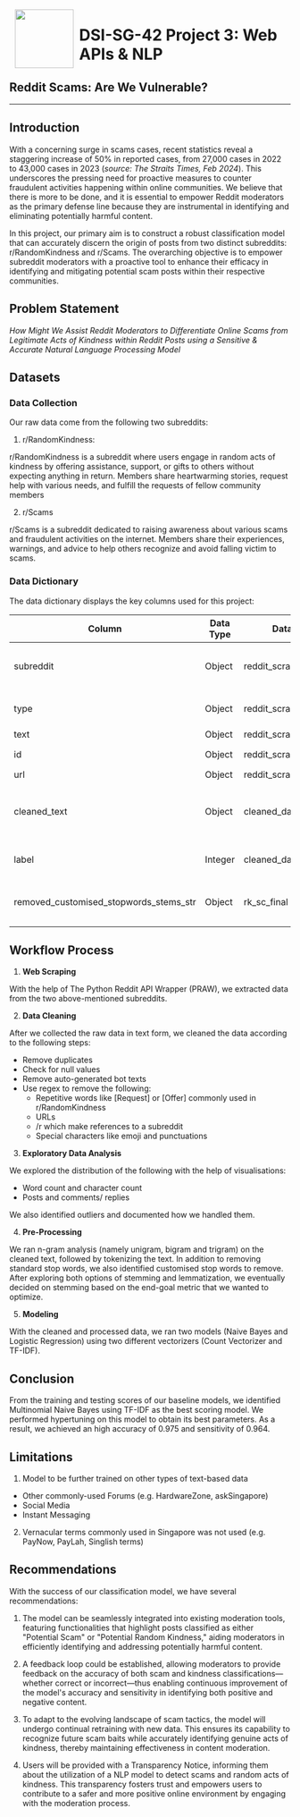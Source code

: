 <img src="https://github.com/s-simin/Data_Science_Projects/blob/main/03_Reddit_Scams_Are_We_Vulnerable/images/proj_logo.jpeg?raw=true" style="float: left; margin: 10px; height: 105px">  

# DSI-SG-42 Project 3: Web APIs & NLP

## Reddit Scams: Are We Vulnerable?

---

## Introduction

With a concerning surge in scams cases, recent statistics reveal a staggering increase of 50% in reported cases, from 27,000 cases in 2022 to 43,000 cases in 2023 (*source: The Straits Times, Feb 2024*). This underscores the pressing need for proactive measures to counter fraudulent activities happening within online communities. We believe that there is more to be done, and it is essential to empower Reddit moderators as the primary defense line because they are instrumental in identifying and eliminating potentially harmful content.

In this project, our primary aim is to construct a robust classification model that can accurately discern the origin of posts from two distinct subreddits: r/RandomKindness and r/Scams. The overarching objective is to empower subreddit moderators with a proactive tool to enhance their efficacy in identifying and mitigating potential scam posts within their respective communities.

## Problem Statement

*How Might We Assist Reddit Moderators to Differentiate Online Scams from Legitimate Acts of Kindness within Reddit Posts using a Sensitive & Accurate Natural Language Processing Model*

## Datasets

### Data Collection

Our raw data come from the following two subreddits:

1. r/RandomKindness:

r/RandomKindness is a subreddit where users engage in random acts of kindness by offering assistance, support, or gifts to others without expecting anything in return. Members share heartwarming stories, request help with various needs, and fulfill the requests of fellow community members

2. r/Scams

r/Scams is a subreddit dedicated to raising awareness about various scams and fraudulent activities on the internet. Members share their experiences, warnings, and advice to help others recognize and avoid falling victim to scams.

### Data Dictionary

The data dictionary displays the key columns used for this project:

| Column                                 | Data Type | Dataset              | Description                                                           |
|----------------------------------------|-----------|----------------------|-----------------------------------------------------------------------|
| subreddit                              | Object    | reddit_scrapped_data | The subreddit it belongs to: r/RandomKindness, r/Scams                |
| type                                   | Object    | reddit_scrapped_data | Type of entry: title, body, comment, reply                  |
| text                                   | Object    | reddit_scrapped_data | Text content                                                          |
| id                                     | Object    | reddit_scrapped_data | Unique identifier for the post                                        |
| url                                    | Object    | reddit_scrapped_data | URL of the post                                                       |
| cleaned_text                           | Object    | cleaned_data         | Text content after removal of repetitive words and special characters |
| label                                  | Integer   | cleaned_data         | 0: r/RandomKindness, 1: r/Scams                                       |
| removed_customised_stopwords_stems_str | Object    | rk_sc_final          | Text content after removal of stop words and stemming                 |

## Workflow Process

1. **Web Scraping**

With the help of The Python Reddit API Wrapper (PRAW), we extracted data from the two above-mentioned subreddits.

2. **Data Cleaning**

After we collected the raw data in text form, we cleaned the data according to the following steps:

- Remove duplicates
- Check for null values
- Remove auto-generated bot texts
- Use regex to remove the following:
  - Repetitive words like [Request] or [Offer] commonly used in r/RandomKindness
  - URLs
  - /r which make references to a subreddit
  - Special characters like emoji and punctuations

3. **Exploratory Data Analysis**

We explored the distribution of the following with the help of visualisations:

* Word count and character count
* Posts and comments/ replies

We also identified outliers and documented how we handled them.

4. **Pre-Processing**

We ran n-gram analysis (namely unigram, bigram and trigram) on the cleaned text, followed by tokenizing the text. In addition to removing standard stop words, we also identified customised stop words to remove. After exploring both options of stemming and lemmatization, we eventually decided on stemming based on the end-goal metric that we wanted to optimize.

5. **Modeling**

With the cleaned and processed data, we ran two models (Naive Bayes and Logistic Regression) using two different vectorizers (Count Vectorizer and TF-IDF).

## Conclusion

From the training and testing scores of our baseline models, we identified Multinomial Naive Bayes using TF-IDF as the best scoring model. We performed hypertuning on this model to obtain its best parameters. As a result, we achieved an high accuracy of 0.975 and sensitivity of 0.964.

## Limitations
1. Model to be further trained on other types of text-based data
  - Other commonly-used Forums (e.g. HardwareZone, askSingapore)
  - Social Media
  - Instant Messaging

2. Vernacular terms commonly used in Singapore was not used (e.g. PayNow, PayLah, Singlish terms)

## Recommendations
With the success of our classification model, we have several recommendations:

1. The model can be seamlessly integrated into
 existing moderation tools, featuring functionalities that highlight posts classified as either "Potential Scam" or "Potential Random Kindness," aiding moderators in efficiently identifying and addressing potentially harmful content.

2. A feedback loop could be established, allowing moderators to provide feedback on the accuracy of both scam and kindness classifications—whether correct or incorrect—thus enabling continuous improvement of the model's accuracy and sensitivity in identifying both positive and negative content.

3. To adapt to the evolving landscape of scam tactics, the model will undergo continual retraining with new data. This ensures its capability to recognize future scam baits while accurately identifying genuine acts of kindness, thereby maintaining effectiveness in content moderation.

4. Users will be provided with a Transparency Notice, informing them about the utilization of a NLP model to detect scams and random acts of kindness. This transparency fosters trust and empowers users to contribute to a safer and more positive online environment by engaging with the moderation process.







